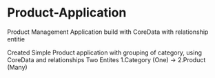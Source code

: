 # Product-Application
Product Management Application build with CoreData with relationship entitie

Created Simple Product application with grouping of category, using CoreData and relationships
Two Entites
    1.Category (One) ->
    2.Product (Many)

